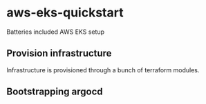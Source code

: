 # aws-eks-quickstart
Batteries included AWS EKS setup

## Provision infrastructure
Infrastructure is provisioned through a bunch of terraform modules. 

## Bootstrapping argocd